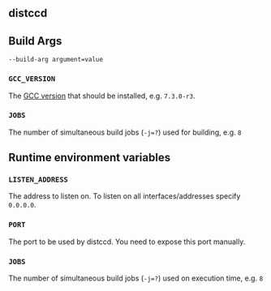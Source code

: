 distccd
-------

## Build Args

`--build-arg argument=value`

### `GCC_VERSION`

The [GCC version](https://packages.gentoo.org/packages/sys-devel/gcc) that should be installed, e.g. `7.3.0-r3`.

### `JOBS`

The number of simultaneous build jobs (`-j=?`) used for building, e.g. `8`

## Runtime environment variables

### `LISTEN_ADDRESS`

The address to listen on. To listen on all interfaces/addresses specify `0.0.0.0`.

### `PORT`

The port to be used by distccd. You need to expose this port manually.

### `JOBS`

The number of simultaneous build jobs (`-j=?`) used on execution time, e.g. `8`
